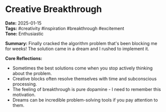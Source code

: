 # Creative Breakthrough
**Date:** 2025-01-15  
**Tags:** #creativity #inspiration #breakthrough #excitement  
**Tone:** Enthusiastic

**Summary:**
Finally cracked the algorithm problem that's been blocking me for weeks! The solution came in a dream and I rushed to implement it.

**Core Reflections:**
- Sometimes the best solutions come when you stop actively thinking about the problem.
- Creative blocks often resolve themselves with time and subconscious processing.
- The feeling of breakthrough is pure dopamine - I need to remember this motivation.
- Dreams can be incredible problem-solving tools if you pay attention to them. 